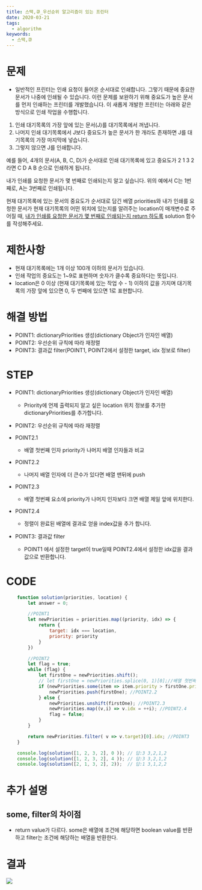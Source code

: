 ```yaml
---
title: 스택,큐_우선순위 알고리즘이 있는 프린터
date: 2020-03-21
tags:
  - algorithm
keywords:
  - 스택,큐
---
```


# 문제 
* 일반적인 프린터는 인쇄 요청이 들어온 순서대로 인쇄합니다. 그렇기 때문에 중요한 문서가 나중에 인쇄될 수 있습니다. 
이런 문제를 보완하기 위해 중요도가 높은 문서를 먼저 인쇄하는 프린터를 개발했습니다.
이 새롭게 개발한 프린터는 아래와 같은 방식으로 인쇄 작업을 수행합니다.

1. 인쇄 대기목록의 가장 앞에 있는 문서(J)를 대기목록에서 꺼냅니다.
2. 나머지 인쇄 대기목록에서 J보다 중요도가 높은 문서가 한 개라도 존재하면 J를 대기목록의 가장 마지막에 넣습니다.
3. 그렇지 않으면 J를 인쇄합니다.

예를 들어, 4개의 문서(A, B, C, D)가 순서대로 인쇄 대기목록에 있고 중요도가 2 1 3 2 라면 C D A B 순으로 인쇄하게 됩니다.

내가 인쇄를 요청한 문서가 몇 번째로 인쇄되는지 알고 싶습니다. 위의 예에서 C는 1번째로, A는 3번째로 인쇄됩니다.

현재 대기목록에 있는 문서의 중요도가 순서대로 담긴 배열 priorities와 내가 인쇄를 요청한 문서가 현재 대기목록의 어떤 위치에 있는지를 알려주는 location이 매개변수로 주어질 때, 
<u>내가 인쇄를 요청한 문서가 몇 번째로 인쇄되는지 return 하도록</u> solution 함수를 작성해주세요.

# 제한사항
* 현재 대기목록에는 1개 이상 100개 이하의 문서가 있습니다.
* 인쇄 작업의 중요도는 1~9로 표현하며 숫자가 클수록 중요하다는 뜻입니다.
* location은 0 이상 (현재 대기목록에 있는 작업 수 - 1) 이하의 값을 가지며 대기목록의 가장 앞에 있으면 0, 두 번째에 있으면 1로 표현합니다.

# 해결 방법 
* POINT1: dictionaryPriorities 생성(dictionary Object가 인자인 배열)
* POINT2: 우선순위 규칙에 따라 재정렬 
* POINT3: 결과값 filter(POINT1, POINT2에서 설정한 target, idx 정보로 filter)

# STEP
* POINT1: dictionaryPriorities 생성(dictionary Object가 인자인 배열)
    - Priority에 언제 출력되지 알고 싶은 location 위치 정보를 추가한 dictionaryPriorities를 추가합니다.

* POINT2: 우선순위 규칙에 따라 재정렬 
* POINT2.1
    - 배열 첫번째 인자 priority가 나머지 배열 인자들과 비교
* POINT2.2
    - 나머지 배열 인자에 더 큰수가 있다면 배열 맨뒤에 push
* POINT2.3
    - 배열 첫번째 요소에 priority가 나머지 인자보다 크면 배열 제일 앞에 위치한다.
* POINT2.4
    - 정렬이 완료된 배열에 결과로 얻을 index값을 추가 합니다.

* POINT3: 결과값 filter
    - POINT1 에서 설정한 target이 true일때 POINT2.4에서 설정한 idx값을 결과 값으로 반환합니다.

# CODE
```js
    function solution(priorities, location) {
        let answer = 0;

        //POINT1
        let newPriorities = priorities.map((priority, idx) => {
            return {
                target: idx === location,
                priority: priority
            }
        })

        //POINT2
        let flag = true;
        while (flag) {
            let firstOne = newPriorities.shift();
            // let firstOne = newPriorities.splice(0, 1)[0];//배열 첫번째 인자 빼내기
            if (newPriorities.some(item => item.priority > firstOne.priority)) { //POINT2.1
                newPriorities.push(firstOne); //POINT2.2
            } else {
                newPriorities.unshift(firstOne); //POINT2.3
                newPriorities.map((v,i) => v.idx = ++i); //POINT2.4
                flag = false;
            }                 
        }

        return newPriorities.filter( v => v.target)[0].idx; //POINT3
    }

    console.log(solution([1, 2, 3, 2], 0 )); // 답:3 3,2,1,2 
    console.log(solution([1, 2, 3, 2], 4 )); // 답:3 3,2,1,2 
    console.log(solution([2, 1, 3, 2], 2));  // 답:1 3,1,2,2
```

# 추가 설명
## some, filter의 차이점 
* return value가 다르다. some은 배열에 조건에 해당하면 boolean value를 반환하고 filter는 조건에 해당하는 배열을 반환한다.


# 결과
![](result.png)
